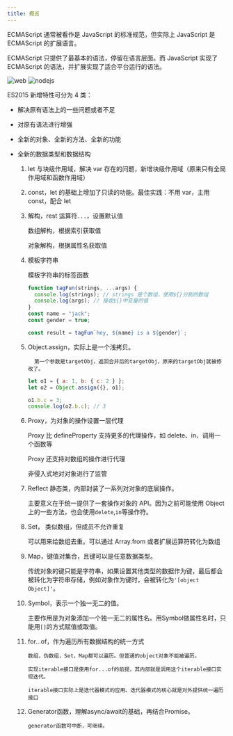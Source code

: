 ```yaml
---
title: 概览
---
```


ECMAScript 通常被看作是 JavaScript 的标准规范，但实际上 JavaScript 是 ECMAScript 的扩展语言。

ECMAScript 只提供了最基本的语法，停留在语言层面。而 JavaScript 实现了 ECMAScript 的语法，并扩展实现了适合平台运行的语法。

![web]('../../assets/images/JavaScript@web.png')
![nodejs]('../../assets/images/JavaScript@nodejs.png')

ES2015 新增特性可分为 4 类：

- 解决原有语法上的一些问题或者不足

- 对原有语法进行增强

- 全新的对象、全新的方法、全新的功能
- 全新的数据类型和数据结构

  1.  let 与块级作用域，解决 var 存在的问题，新增块级作用域（原来只有全局作用域和函数作用域）
  2.  const，let 的基础上增加了只读的功能。最佳实践：不用 var，主用 const，配合 let

  3.  解构，rest 运算符`...`，设置默认值

      数组解构，根据索引获取值

      对象解构，根据属性名获取值

  4.  模板字符串

      模板字符串的标签函数

      ```js
      function tagFun(strings, ...args) {
        console.log(strings); // strings 是个数组，使用${}分割的数组
        console.log(args); // 接收${}中变量的值
      }
      const name = "jack";
      const gender = true;

      const result = tagFun`hey, ${name} is a ${gender}`;
      ```

  5.  Object.assign，实际上是一个浅拷贝。

			第一个参数是targetObj，返回合并后的targetObj，原来的targetObj就被修改了。

      ```js
      let o1 = { a: 1, b: { c: 2 } };
      let o2 = Object.assign({}, o1);

      o1.b.c = 3;
      console.log(o2.b.c); // 3
      ```

  6.  Proxy，为对象的操作设置一层代理

      Proxy 比 defineProperty 支持更多的代理操作，如 delete、in、调用一个函数等

      Proxy 还支持对数组的操作进行代理

      非侵入式地对对象进行了监管

  7.  Reflect 静态类，内部封装了一系列对对象的底层操作。

      主要意义在于统一提供了一套操作对象的 API。因为之前可能使用 Object 上的一些方法，也会使用`delete`,`in`等操作符。

  8.  Set， 类似数组，但成员不允许重复

      可以用来给数组去重。可以通过 Array.from 或者扩展运算符转化为数组

  9.  Map，键值对集合，且键可以是任意数据类型。

      传统对象的键只能是字符串，如果设置其他类型的数据作为键，最后都会被转化为字符串存储，例如对象作为键时，会被转化为`'[object Object]'`。

  10. Symbol，表示一个独一无二的值。

      主要作用是为对象添加一个独一无二的属性名。用Symbol做属性名时，只能用`[]`的方式赋值或取值。

	11. for...of，作为遍历所有数据结构的统一方式

			数组，伪数组，Set，Map都可以遍历。但普通的object对象不能被遍历。

			实现iterable接口是使用for...of的前提，其内部就是调用这个iterable接口实现迭代。

			iterable接口实际上是迭代器模式的应用。迭代器模式的核心就是对外提供统一遍历接口

	12. Generator函数，理解async/await的基础，再结合Promise。

			generator函数可中断，可继续。
